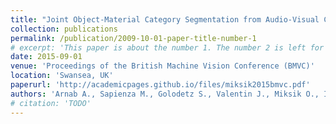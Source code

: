 ```yaml
---
title: "Joint Object-Material Category Segmentation from Audio-Visual Cues"
collection: publications
permalink: /publication/2009-10-01-paper-title-number-1
# excerpt: 'This paper is about the number 1. The number 2 is left for future work.'
date: 2015-09-01
venue: 'Proceedings of the British Machine Vision Conference (BMVC)'
location: 'Swansea, UK'
paperurl: 'http://academicpages.github.io/files/miksik2015bmvc.pdf'
authors: 'Arnab A., Sapienza M., Golodetz S., Valentin J., Miksik O., Izadi S. and Torr P.H.S.'
# citation: 'TODO'
---
```

